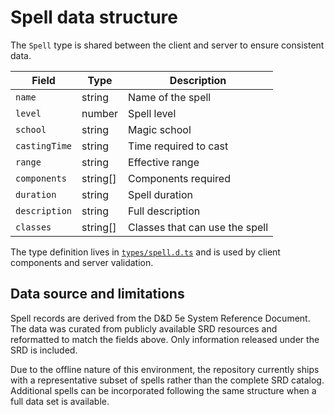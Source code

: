 # Spell data structure

The `Spell` type is shared between the client and server to ensure consistent data.

| Field | Type | Description |
|-------|------|-------------|
| `name` | string | Name of the spell |
| `level` | number | Spell level |
| `school` | string | Magic school |
| `castingTime` | string | Time required to cast |
| `range` | string | Effective range |
| `components` | string[] | Components required |
| `duration` | string | Spell duration |
| `description` | string | Full description |
| `classes` | string[] | Classes that can use the spell |

The type definition lives in [`types/spell.d.ts`](../types/spell.d.ts) and is used by client components and server validation.

## Data source and limitations

Spell records are derived from the D&D 5e System Reference Document. The data was curated from publicly available SRD resources and reformatted to match the fields above. Only information released under the SRD is included.

Due to the offline nature of this environment, the repository currently ships with a representative subset of spells rather than the complete SRD catalog. Additional spells can be incorporated following the same structure when a full data set is available.
